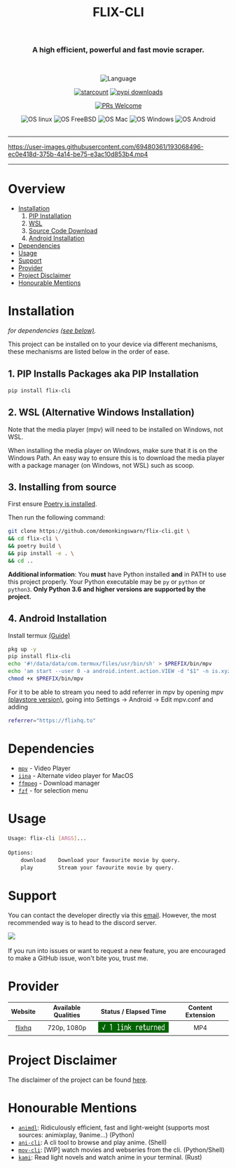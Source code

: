 <h1 align="center">
  FLIX-CLI
</h1>
<br>
<h3 align="center">
  A high efficient, powerful and fast movie scraper.
</h3>

<div align="center">
  <br>

  ![Language](https://img.shields.io/badge/-python-3776AB.svg?style=for-the-badge&logo=python&logoColor=white)
  
  <a href="https://github.com/demonkingswarn/flix-cli"><img src="https://img.shields.io/github/stars/demonkingswarn/flix-cli?color=orange&logo=github&style=flat-square " alt="starcount"></a> <a href="https://pypi.org/project/flix-cli/" ><img src="https://img.shields.io/pypi/dm/flix-cli" alt="pypi downloads" /></a>

  <a href="http://makeapullrequest.com"><img src="https://img.shields.io/badge/PRs-welcome-brightgreen.svg" alt="PRs Welcome"></a>

  <img src="https://img.shields.io/badge/os-linux-brightgreen" alt="OS linux">
  <img src="https://img.shields.io/badge/os-freebsd-brightscreen" alt="OS FreeBSD">
  <img src="https://img.shields.io/badge/os-mac-brightgreen"alt="OS Mac">
  <img src="https://img.shields.io/badge/os-windows-brightgreen" alt="OS Windows">
  <img src="https://img.shields.io/badge/os-android-brightgreen" alt="OS Android">
  <br>
</div>

<br>

---

https://user-images.githubusercontent.com/69480361/193068496-ec0e418d-375b-4a14-be75-e3ac10d853b4.mp4



---

# Overview

- [Installation](#installation)
    1. [PIP Installation](#1-pip-installs-packages-aka-pip-installation)
    2. [WSL](#2-wsl-alternative-windows-installation)
    3. [Source Code Download](#3-source-code-download)
    4. [Android Installation](#4-android-installation)
- [Dependencies](#dependencies)
- [Usage](#usage)
- [Support](#support)
- [Provider](#provider)
- [Project Disclaimer](#project-disclaimer)
- [Honourable Mentions](#honourable-mentions)

# Installation
<i>for dependencies <a href="https://github.com/DemonKingSwarn/flix-cli#dependencies">(see below)</a>.</i>

This project can be installed on to your device via different mechanisms, these mechanisms are listed below in the order of ease.

## 1. PIP Installs Packages aka PIP Installation
```sh
pip install flix-cli
```

## 2. WSL (Alternative Windows Installation)

Note that the media player (mpv) will need to be installed on Windows, not WSL.

When installing the media player on Windows, make sure that it is on the Windows Path. An easy way to ensure this is to download the media player with a package manager (on Windows, not WSL) such as scoop.

## 3. Installing from source

First ensure <a href="https://python-poetry.org/docs/#installation">Poetry is installed</a>.

Then run the following command:

```sh
git clone https://github.com/demonkingswarn/flix-cli.git \
&& cd flix-cli \ 
&& poetry build \ 
&& pip install -e . \ 
&& cd ..
```

<b>Additional information</b>: You <b>must</b> have Python installed <b>and</b> in PATH to use this project properly. Your Python executable may be `py` or `python` or `python3`. <b>Only Python 3.6 and higher versions are supported by the project.</b>

## 4. Android Installation
Install termux <a href="https://termux.com">(Guide)</a>
```sh
pkg up -y
pip install flix-cli
echo '#!/data/data/com.termux/files/usr/bin/sh' > $PREFIX/bin/mpv
echo 'am start --user 0 -a android.intent.action.VIEW -d "$1" -n is.xyz.mpv/.MPVActivity &' >> $PREFIX/bin/mpv
chmod +x $PREFIX/bin/mpv
```

For it to be able to stream you need to add referrer in mpv by opening mpv <a href="https://play.google.com/store/apps/details?id=is.xyz.mpv">(playstore version)</a>, going into Settings -> Android -> Edit mpv.conf and adding
```sh
referrer="https://flixhq.to"
```

# Dependencies
- [`mpv`](https://mpv.io) - Video Player
- [`iina`](https://iina.io) - Alternate video player for MacOS
- [`ffmpeg`](https://github.com/FFmpeg/FFmpeg) - Download manager
- [`fzf`](https://github.com/junegunn/fzf) - for selection menu

# Usage

```sh
Usage: flix-cli [ARGS]...

Options:
    download    Download your favourite movie by query.
    play        Stream your favourite movie by query.
```

# Support
You can contact the developer directly via this <a href="mailto:swarn@demonkingswarn.ml">email</a>. However, the most recommended way is to head to the discord server.

<a href="https://discord.gg/JF85vTkDyC"><img src="https://invidget.switchblade.xyz/JF85vTkDyC"></a>

If you run into issues or want to request a new feature, you are encouraged to make a GitHub issue, won't bite you, trust me.

# Provider
| Website                                      | Available Qualities | Status / Elapsed Time                                                                                    | Content Extension   |
| :------------------------------------------: | :-----------------: | :----:                                                                                                   | :-----------------: |
| [flixhq](https://flixhq.to)                  | 720p, 1080p         | <img height="25" src="https://github.com/DemonKingSwarn/flix-status/raw/master/images/gdriveplayer.jpg"> | MP4                 |

# Project Disclaimer
The disclaimer of the project  can be found <a href="https://github.com/demonkingswarn/flix-cli/blob/master/disclaimer.org">here</a>.

# Honourable Mentions

- [`animdl`](https://github.com/justfoolingaround/animdl): Ridiculously efficient, fast and light-weight (supports most sources: animixplay, 9anime...) (Python)
- [`ani-cli`](https://github.com/pystardust/ani-cli): A cli tool to browse and play anime. (Shell)
- [`mov-cli`](https://github.com/mov-cli/mov-cli): [WIP] watch movies and webseries from the cli. (Python/Shell)
- [`kami`](https://github.com/mrfluffy-dev/kami): Read light novels and watch anime in your terminal. (Rust)
